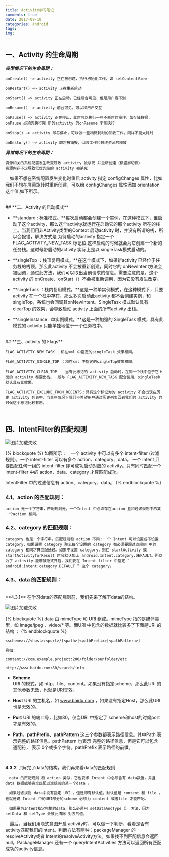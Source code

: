 ```yaml
---
title: Activity学习笔记
comments: true
date: 2017-09-10 
categories: Android
tags:
img:
---
```

## **一、Activity 的生命周期**

***典型情况下的生命周期：***
```
onCreate() –> activity 正在被创建，执行初始化工作，如 setContentView

onRestart() –> activity 正在重新启动

onStart() –> activity 正在启动，已经后台可见，但是用户看不到

onResume() –> activity 前台可见。可以和用户交互

onPause() –> activity 正在停止，此时可以执行一些不耗时的操作，如存储数据，onPause 必须先执行完 新的activity 的onResume 才能执行

onStop() –> activity 即将停止，可以做一些稍微耗时的回收工作，同样不能太耗时

onDestory() –> activity 即将被销毁，回收工作和最终资源的释放
```



***异常情况下的生命周期：***

```
资源相关的系统配置发生改变导致 activity 被杀死 并重新创建（横竖屏切换）
资源内存不足导致低优先级的 activity 被杀死
```

　如果不想在系统配置发生变化时重启 activity 指定 configChanges 属性，比如我们不想在屏幕旋转时重新创建，可以给 configChanges 属性添加 orientation 这个值,如下所示。	

<br>
## **二、Activity 的启动模式**

* **standard : 标准模式。**每次启动都会创建一个实例，在这种模式下，谁启动了这个activity，那么这个activity就运行在启动它的那个activity 所在的栈上。当我们用非Activity类型的Context 启动activity 时，并没有所谓的栈，所以会报错，解决方式是 为待启动的activity 指定一个FLAG_ACTIVITY_NEW_TASK 标记位,这样启动的时候就会为它创建一个新的任务栈。这时候带启动的activity 实际上是以 singleTask模式启动的。

* **singleTop ：栈顶复用模式。**在这个模式下，如果新activity 已经位于任务栈的栈顶，那么此activity 不会被重新创建，同时它的 onNewIntent方法会被回调，通过此方法，我们可以取出当前请求的信息。需要注意的是，这个activity 的 onCreate、onStart（）不会被重新调用，因为它没有发生改变。

* **singleTask ：栈内复用模式。**这是一种单实例模式，在这种模式下，只要activity 在一个栈中存在，那么多次启动此activity 都不会创建实例，和singleTop，系统也会回调其onNewIntent。SingleTask 模式默认具有clearTop 的效果，会导致启动 activity 上面的所有activity 出栈。

* **singleInstance : 单实例模式。**这是一种加强的 SingleTask 模式，具有此模式的 activity 只能单独地位于一个任务栈中。

<br>
## **三、activity 的 Flags**

```
FLAG_ACTIVITY_NEW_TASK ：和在xml 中指定的singleTask 效果相同。

FLAG_ACTIVITY_SINGLE_TOP ：和在xml 中指定的singleTop效果相同。

FLAG_ACTIVITY_CLEAR_TOP ： 当有此标记的 activity 启动时，在同一个栈中位于它上面的 activity 都要出栈。一般与 FLAG_ACTIVITY_NEW_TASK 配合使用，singleTask 默认具有此效果。

FLAG_ACTIVITY_EXCLUDE_FROM_RECENTS：具有这个标记为的 activity 不会出现在历史 activity 列表中，当某些情况下我们不希望用户通过历史列表回到我们的 activity 的时候这个标记比较有用。
```
<br>

## **四、IntentFilter的匹配规则**

![图片加载失败](1.jpg)

{% blockquote %}
如图所示：　一个 activity 中可以有多个 intent-filter (过滤规则)，一个 intent-filter 可以有多个 action、category、data。 一个 intent 只要匹配任何一组的 intent-filter 即可成功启动对应的 activity。只有同时匹配一个 intent-filter 中的 action、data、category 才算匹配成功。

IntentFilter 中的过滤信息有 action、category、data。
{% endblockquote %}

### **4.1、action 的匹配规则：**

```
action 是一个字符串，匹配规则是，一个Intent 中必须存在action 且和过滤规则中的某一个action 相同。
```

### **4.2、category 的匹配规则：**

```
category 也是一个字符串，匹配规则和 action 不同：一个 Intent 可以设置或不设置 category，如果设置 category 那么每个设置的 category 都必须要跟过滤规则 中的 category 相同才算匹配通过。如果不设置 category，则在 startActivity 或 startActivityforResult 时会默认加上 android.Intent.category.DEFAULT。所以为了 activity 能够被隐式开启，我们要在 Intent-filter 中指定 “ android.intent.category.DEFAULT ” 这个 category。
```

### **4.3、data 的匹配规则：**
<br>
**4.3.1**  在学习data的匹配规则前，我们先来了解下data的结构。

![图片加载失败](2.jpg)

{% blockquote %}
data 由 mimeType 和 URI 组成。mimeType 指的是媒体类型，如 image/jpeg 、video/* 等。而URI 中包含的数据就比较多了下面是URI 的结构 ：
{% endblockquote %}

```
<scheme>://<host>:<port>/[<path>|<pathPrefix>|<pathPattern>]

例如:

content://com.example.project:200/folder/sunfolder/etc

http://www.baidu.com:80/search/info
```

* **Scheme**	
URI 的模式，如 http、file、content。如果没有指定scheme，那么此URI 的其他参数无效，也就是URI无效。

* **Host**
URI 的主机名，如 www.baidu.com ，如果没有指定Host，那么此URI也是无效的。

* **Port**
URI 的端口号，比如80，仅当URI 中指定了 scheme和host的时候port 才是有效的。

* **Path、pathPrefix、pathPattern**
这三个参数都表示路径信息。其中Path 表示完整的路径信息。pathPattern 也表示 完整的路径信息，但是它可以包含 通配符， 表示 0个或多个字符。pathPrefix 表示路径的前缀。
<br>

**4.3.2**  了解完了data的结构，我们再来看data的匹配规则
```
　data 的匹配规则 和 action 类似，它也要求 Intent 中必须含有 data数据，并且data 数据能够完全匹配过滤规则的某一个data 。

　如果过滤规则 data中没有指定 URI ，但是却有默认值，默认值是 content 和 file 。也就是说 Intent 中的URI部分的scheme 必须为 content 或者file 才能匹配。

　如果要为Intent指定完整的data，那么必须用 setDataAndType（） 方法，因为 setData 和 setType 会彼此清除 对方的值。
```

　最后，当我们用隐式意图开启 activity时，可以做一下判断，看看是否有activity匹配我们的Intent。判断方法有两种：packageManager 的resolveActivity或者 Intent的resolveActivity方法。如果找不到匹配信息会返回null。PackageManager 还有一个 queryIntentActivities 方法可以返回所有匹配成功的activity信息。